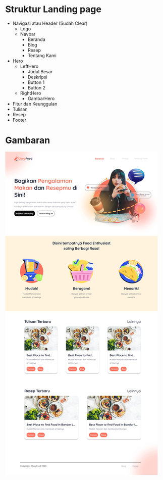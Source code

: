 # Struktur Landing page
- Navigasi atau Header (Sudah Clear)
  - Logo
  - Navbar
    - Beranda
    - Blog
    - Resep
    - Tentang Kami
- Hero
  - LeftHero
    - Judul Besar
    - Deskripsi
    - Button 1
    - Button 2
  - RightHero
    - GambarHero
- Fitur dan Keunggulan
- Tulisan
- Resep
- Footer

# Gambaran
![Tux, the Linux mascot](/LandingPage.jpg) 
